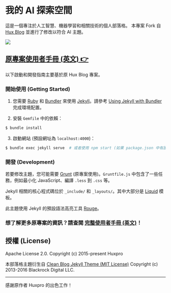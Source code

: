 # 我的 AI 探索空間

這是一個專注於人工智慧、機器學習和相關技術的個人部落格。
本專案 Fork 自 [Hux Blog](https://github.com/Huxpro/huxpro.github.io) 並進行了修改以符合 AI 主題。

![](https://images.unsplash.com/photo-1518770660439-4636190af475?ixlib=rb-4.0.3&ixid=M3wxMjA3fDB8MHxwaG90by1wYWdlfHx8fGVufDB8fHx8fA%3D%3D&auto=format&fit=crop&w=1770&q=80) <!-- 建議替換成您網站的截圖 -->

[原專案使用者手冊 (英文) 👉](_doc/Manual.md)
--------------------------------------------------
以下啟動和開發指南主要基於原 Hux Blog 專案。

### 開始使用 (Getting Started)

1.  您需要 [Ruby](https://www.ruby-lang.org/en/) 和 [Bundler](https://bundler.io/) 來使用 [Jekyll](https://jekyllrb.com/)。請參考 [Using Jekyll with Bundler](https://jekyllrb.com/tutorials/using-jekyll-with-bundler/) 完成環境配置。

2.  安裝 `Gemfile` 中的依賴：

```sh
$ bundle install 
```

3.  啟動網站 (預設網址為 `localhost:4000`)：

```sh
$ bundle exec jekyll serve  # 或者使用 npm start (如果 package.json 中有設定)
```

### 開發 (Development)

若要修改主題，您可能需要 [Grunt](https://gruntjs.com/) (原專案使用)。`Gruntfile.js` 中包含了一些任務，例如最小化 JavaScript、編譯 `.less` 到 `.css` 等。

Jekyll 相關的核心程式碼位於 `_include/` 和 `_layouts/`。其中大部分是 [Liquid](https://github.com/Shopify/liquid/wiki) 模板。

此主題使用 Jekyll 的預設語法高亮工具 [Rouge](http://rouge.jneen.net/)。

### 想了解更多原專案的資訊？請查閱 [完整使用者手冊 (英文)](_doc/Manual.md)！


授權 (License)
---------------

Apache License 2.0.
Copyright (c) 2015-present Huxpro

本部落格主題衍生自 [Clean Blog Jekyll Theme (MIT License)](https://github.com/BlackrockDigital/startbootstrap-clean-blog-jekyll/)
Copyright (c) 2013-2016 Blackrock Digital LLC.

---

感謝原作者 Huxpro 的出色工作！
